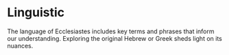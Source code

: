 # Linguistic

The language of Ecclesiastes includes key terms and phrases that inform our understanding. Exploring the original Hebrew or Greek sheds light on its nuances.

